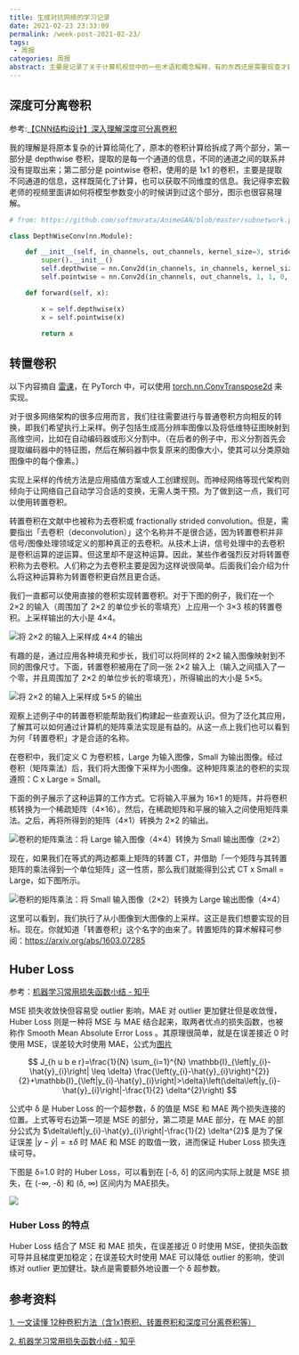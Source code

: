 ```yaml
---
title: 生成对抗网络的学习记录
date: 2021-02-23 23:33:09
permalink: /week-post-2021-02-23/
tags: 
 - 周报
categories: 周报
abstract: 主要是记录了关于计算机视觉中的一些术语和概念解释，有的东西还是需要现查才能知道，有时候发现之前还记得的东西就找不到了，所以还是专门记录下来，这样之后需要用到的时候也比较好找。
---
```


<!--more-->

## 深度可分离卷积

参考:[【CNN结构设计】深入理解深度可分离卷积](https://mp.weixin.qq.com/s?src=11&timestamp=1614093165&ver=2908&signature=2QCozlA8oqmQUSb16yjvldmF7P1cTVAOm1s*-*SkpHcYKRL-*gdUNQ00P-Ucj*xv1XkjTz*NLb2mYXT2hSE8LUyaBSfmUchM85Dm9rxcPIqNKk6XdymQTSrL9BwZzawH)

我的理解是将原本复杂的计算给简化了，原本的卷积计算给拆成了两个部分，第一部分是 depthwise 卷积，提取的是每一个通道的信息，不同的通道之间的联系并没有提取出来；第二部分是 pointwise 卷积，使用的是 1x1 的卷积，主要是提取不同通道的信息，这样既简化了计算，也可以获取不同维度的信息。我记得李宏毅老师的视频里面讲如何将模型参数变小的时候讲到过这个部分，图示也很容易理解。


```python
# from: https://github.com/softmurata/AnimeGAN/blob/master/subnetwork.py#L156

class DepthWiseConv(nn.Module):

    def __init__(self, in_channels, out_channels, kernel_size=3, stride=1, padding=0, dilation=1, bias=False):
        super().__init__()
        self.depthwise = nn.Conv2d(in_channels, in_channels, kernel_size, stride, padding, dilation, groups=in_channels, bias=bias)
        self.pointwise = nn.Conv2d(in_channels, out_channels, 1, 1, 0, 1, 1, bias=bias)

    def forward(self, x):

        x = self.depthwise(x)
        x = self.pointwise(x)

        return x
```

## 转置卷积

以下内容摘自 [雷课](https://mp.weixin.qq.com/s?src=11&timestamp=1614095685&ver=2908&signature=Hh3eT2GLiVaMbtZZUJ3xBMsCtn5gQmV-iwEVDfuUyd4dx8CoNx9xSsm5JWgApl2gLIaaukpF5i3ISFRe-PqY3RwczXqIsPlkoO43tAHd1qBEpTQB4rLqobLganhKZbLG&new=1)，在 PyTorch 中，可以使用 [torch.nn.ConvTranspose2d](https://pytorch.org/docs/stable/generated/torch.nn.ConvTranspose2d.html) 来实现。

对于很多网络架构的很多应用而言，我们往往需要进行与普通卷积方向相反的转换，即我们希望执行上采样。例子包括生成高分辨率图像以及将低维特征图映射到高维空间，比如在自动编码器或形义分割中。（在后者的例子中，形义分割首先会提取编码器中的特征图，然后在解码器中恢复原来的图像大小，使其可以分类原始图像中的每个像素。）

实现上采样的传统方法是应用插值方案或人工创建规则。而神经网络等现代架构则倾向于让网络自己自动学习合适的变换，无需人类干预。为了做到这一点，我们可以使用转置卷积。

转置卷积在文献中也被称为去卷积或 fractionally strided convolution。但是，需要指出「去卷积（deconvolution）」这个名称并不是很合适，因为转置卷积并非信号/图像处理领域定义的那种真正的去卷积。从技术上讲，信号处理中的去卷积是卷积运算的逆运算。但这里却不是这种运算。因此，某些作者强烈反对将转置卷积称为去卷积。人们称之为去卷积主要是因为这样说很简单。后面我们会介绍为什么将这种运算称为转置卷积更自然且更合适。

我们一直都可以使用直接的卷积实现转置卷积。对于下图的例子，我们在一个 2×2 的输入（周围加了 2×2 的单位步长的零填充）上应用一个 3×3 核的转置卷积。上采样输出的大小是 4×4。

![将 2×2 的输入上采样成 4×4 的输出](https://xerrors.oss-cn-shanghai.aliyuncs.com/imgs/20210224000402.png)

有趣的是，通过应用各种填充和步长，我们可以将同样的 2×2 输入图像映射到不同的图像尺寸。下面，转置卷积被用在了同一张 2×2 输入上（输入之间插入了一个零，并且周围加了 2×2 的单位步长的零填充），所得输出的大小是 5×5。

![将 2×2 的输入上采样成 5×5 的输出](https://xerrors.oss-cn-shanghai.aliyuncs.com/imgs/20210224000438.png)

观察上述例子中的转置卷积能帮助我们构建起一些直观认识。但为了泛化其应用，了解其可以如何通过计算机的矩阵乘法实现是有益的。从这一点上我们也可以看到为何「转置卷积」才是合适的名称。

在卷积中，我们定义 C 为卷积核，Large 为输入图像，Small 为输出图像。经过卷积（矩阵乘法）后，我们将大图像下采样为小图像。这种矩阵乘法的卷积的实现遵照：C x Large = Small。

下面的例子展示了这种运算的工作方式。它将输入平展为 16×1 的矩阵，并将卷积核转换为一个稀疏矩阵（4×16）。然后，在稀疏矩阵和平展的输入之间使用矩阵乘法。之后，再将所得到的矩阵（4×1）转换为 2×2 的输出。

![卷积的矩阵乘法：将 Large 输入图像（4×4）转换为 Small 输出图像（2×2）](https://xerrors.oss-cn-shanghai.aliyuncs.com/imgs/20210224000551.png)

现在，如果我们在等式的两边都乘上矩阵的转置 CT，并借助「一个矩阵与其转置矩阵的乘法得到一个单位矩阵」这一性质，那么我们就能得到公式 CT x Small = Large，如下图所示。

![卷积的矩阵乘法：将 Small 输入图像（2×2）转换为 Large 输出图像（4×4）](https://xerrors.oss-cn-shanghai.aliyuncs.com/imgs/20210224000615.png)

这里可以看到，我们执行了从小图像到大图像的上采样。这正是我们想要实现的目标。现在。你就知道「转置卷积」这个名字的由来了。转置矩阵的算术解释可参阅：https://arxiv.org/abs/1603.07285 

## Huber Loss

参考：[机器学习常用损失函数小结 - 知乎](https://zhuanlan.zhihu.com/p/77686118)

MSE 损失收敛快但容易受 outlier 影响，MAE 对 outlier 更加健壮但是收敛慢，Huber Loss 则是一种将 MSE 与 MAE 结合起来，取两者优点的损失函数，也被称作 Smooth Mean Absolute Error Loss 。其原理很简单，就是在误差接近 0 时使用 MSE，误差较大时使用 MAE，公式为[图片](https://xerrors.oss-cn-shanghai.aliyuncs.com/imgs/mathpix-2021-03-02-16-01-55.png)

$$
J_{h u b e r}=\frac{1}{N} \sum_{i=1}^{N} \mathbb{I}_{\left|y_{i}-\hat{y}_{i}\right| \leq \delta} \frac{\left(y_{i}-\hat{y}_{i}\right)^{2}}{2}+\mathbb{I}_{\left|y_{i}-\hat{y}_{i}\right|>\delta}\left(\delta\left|y_{i}-\hat{y}_{i}\right|-\frac{1}{2} \delta^{2}\right)
$$

公式中 δ 是 Huber Loss 的一个超参数，δ 的值是 MSE 和 MAE 两个损失连接的位置。上式等号右边第一项是 MSE 的部分，第二项是 MAE 部分，在 MAE 的部分公式为 $\delta\left|y_{i}-\hat{y}_{i}\right|-\frac{1}{2} \delta^{2}$  是为了保证误差 $|y-\hat{y}|=\pm \delta$ 时 MAE 和 MSE 的取值一致，进而保证 Huber Loss 损失连续可导。

下图是 δ=1.0 时的 Huber Loss，可以看到在 [-δ, δ] 的区间内实际上就是 MSE 损失，在 (-∞, -δ) 和 (δ, ∞) 区间内为 MAE损失。

![](https://xerrors.oss-cn-shanghai.aliyuncs.com/imgs/20210302160400.png)

### Huber Loss 的特点

Huber Loss 结合了 MSE 和 MAE 损失，在误差接近 0 时使用 MSE，使损失函数可导并且梯度更加稳定；在误差较大时使用 MAE 可以降低 outlier 的影响，使训练对 outlier 更加健壮。缺点是需要额外地设置一个 δ 超参数。

## 参考资料

[1. 一文读懂 12种卷积方法（含1x1卷积、转置卷积和深度可分离卷积等）](https://mp.weixin.qq.com/s?src=11&timestamp=1614095685&ver=2908&signature=Hh3eT2GLiVaMbtZZUJ3xBMsCtn5gQmV-iwEVDfuUyd4dx8CoNx9xSsm5JWgApl2gLIaaukpF5i3ISFRe-PqY3RwczXqIsPlkoO43tAHd1qBEpTQB4rLqobLganhKZbLG&new=1)

[2. 机器学习常用损失函数小结 - 知乎](https://zhuanlan.zhihu.com/p/77686118)